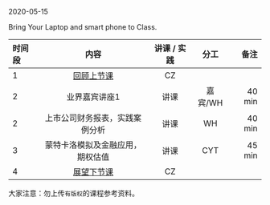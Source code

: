  

2020-05-15

Bring Your Laptop and smart phone to Class. 


|  时间段  |  内容    | 讲课 / 实践     |  分工  |备注       |
| :---    |   :----:    |   :----:    |    :----:    |       ---: |
|    1    | [回顾上节课](../WW12/WW12-Plan.md)    |  CZ   |        |        |
|    2    |  业界嘉宾讲座1     |  讲课 |      嘉宾/WH      |   40 min    |
|    2    |  上市公司财务报表，实践案例分析     |  讲课 |      WH      |   40 min    |
|    3    |  蒙特卡洛模拟及金融应用，期权估值     |    讲课     |    CYT    |   45 min  |
|    4    | [展望下节课](../WW14/WW14-Plan.md)     |  CZ   |      |        | 



大家注意：勿上传``有版权``的课程参考资料。
